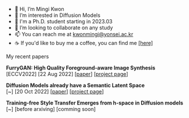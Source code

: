 - 👋 Hi, I’m Mingi Kwon
- 👀 I’m interested in Diffusion Models
- 🌱 I'm a Ph.D. student starting in 2023.03
- 💞️ I’m looking to collaborate on any study
- 📫 You can reach me at kwonmingi@yonsei.ac.kr
- ☕ If you'd like to buy me a coffee, you can find me [[here]](https://www.buymeacoffee.com/kwonmingi)


My recent papers

**FurryGAN: High Quality Foreground-aware Image Synthesis** \
[ECCV2022] [22 Aug 2022] [[paper](https://arxiv.org/abs/2208.10422)] [[project page](https://jeongminb.github.io/FurryGAN/)]

**Diffusion Models already have a Semantic Latent Space** \
[~] [20 Oct 2022] [[paper](https://arxiv.org/abs/2210.10960)] [[project page](https://kwonminki.github.io/Asyrp/)]

**Training-free Style Transfer Emerges from h-space in Diffusion models** \
[~] [before arxiving] [comming soon]


<!---
kwonminki/kwonminki is a ✨ special ✨ repository because its `README.md` (this file) appears on your GitHub profile.
You can click the Preview link to take a look at your changes.
--->
